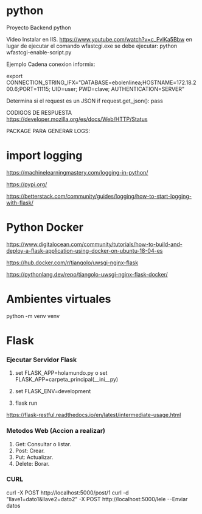 # python
Proyecto Backend python


Video Instalar en IIS.
  https://www.youtube.com/watch?v=c_FvlKa5Bbw
  en lugar de ejecutar el comando wfastcgi.exe 
  se debe ejecutar: python wfastcgi-enable-script.py
  
Ejemplo Cadena conexion informix:

export CONNECTION_STRING_IFX="DATABASE=ebolenlinea;HOSTNAME=172.18.200.6;PORT=11115; UID=user; PWD=clave; AUTHENTICATION=SERVER"

Determina si el request es un JSON
if request.get_json():
  pass
  

CODIGOS DE RESPUESTA
https://developer.mozilla.org/es/docs/Web/HTTP/Status


PACKAGE PARA GENERAR LOGS:

# import logging
https://machinelearningmastery.com/logging-in-python/

https://pypi.org/

https://betterstack.com/community/guides/logging/how-to-start-logging-with-flask/

# Python Docker

https://www.digitalocean.com/community/tutorials/how-to-build-and-deploy-a-flask-application-using-docker-on-ubuntu-18-04-es


https://hub.docker.com/r/tiangolo/uwsgi-nginx-flask

https://pythonlang.dev/repo/tiangolo-uwsgi-nginx-flask-docker/


# Ambientes virtuales

python -m venv venv

# Flask

### Ejecutar Servidor Flask

1. set FLASK_APP=holamundo.py   o   set FLASK_APP=carpeta_principal(__ini__py)

2. set FLASK_ENV=development
3. flask run

https://flask-restful.readthedocs.io/en/latest/intermediate-usage.html

### Metodos Web (Accion a realizar)

1. Get: Consultar o listar.
2. Post: Crear.
3. Put: Actualizar.
4. Delete: Borar.

### CURL 
curl -X POST http://localhost:5000/post/1
curl -d "llave1=dato1&llave2=dato2"  -X POST http://localhost:5000/lele   --Enviar datos
